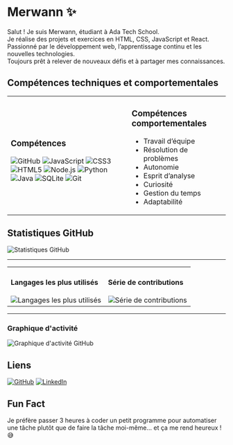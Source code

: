 # Merwann ✨

Salut ! Je suis Merwann, étudiant à Ada Tech School.  
Je réalise des projets et exercices en HTML, CSS, JavaScript et React.  
Passionné par le développement web, l’apprentissage continu et les nouvelles technologies.  
Toujours prêt à relever de nouveaux défis et à partager mes connaissances.

## Compétences techniques et comportementales
<table><tr>
<td>
<h3>Compétences</h3>
<div>
<img alt="GitHub" src="https://img.shields.io/badge/GitHub-181717?style=flat&logo=github&logoColor=white" />
<img alt="JavaScript" src="https://img.shields.io/badge/JavaScript-F7DF1E?style=flat&logo=javascript&logoColor=white" />
<img alt="CSS3" src="https://img.shields.io/badge/CSS3-1572B6?style=flat&logo=css3&logoColor=white" />
<img alt="HTML5" src="https://img.shields.io/badge/HTML5-E34F26?style=flat&logo=html5&logoColor=white" />
<img alt="Node.js" src="https://img.shields.io/badge/Node.js-339933?style=flat&logo=nodedotjs&logoColor=white" />
<img alt="Python" src="https://img.shields.io/badge/Python-3776AB?style=flat&logo=python&logoColor=white" />
<img alt="Java" src="https://img.shields.io/badge/Java-007396?style=flat&logo=coffeescript&logoColor=white" />
<img alt="SQLite" src="https://img.shields.io/badge/SQLite-003B57?style=flat&logo=sqlite&logoColor=white" />
<img alt="Git" src="https://img.shields.io/badge/Git-F05032?style=flat&logo=git&logoColor=white" />
</div>
</td>
<td>
<h3>Compétences comportementales</h3>
<ul>
<li>Travail d’équipe</li>
<li>Résolution de problèmes</li>
<li>Autonomie</li>
<li>Esprit d’analyse</li>
<li>Curiosité</li>
<li>Gestion du temps</li>
<li>Adaptabilité</li>
</ul>
</td>
</tr></table>

## Statistiques GitHub
![Statistiques GitHub](https://github-readme-stats.vercel.app/api?username=Merwann-tech&show_icons=true&theme=radical)

---

<table><tr>
<td valign="top">
<h4>Langages les plus utilisés</h4>
<img alt="Langages les plus utilisés" src="https://github-readme-stats.vercel.app/api/top-langs/?username=Merwann-tech&layout=compact&theme=dracula" />
</td>
<td valign="top">
<h4>Série de contributions</h4>
<img alt="Série de contributions" src="https://streak-stats.demolab.com?user=Merwann-tech&theme=dracula&hide_border=true" />
</td>
</tr></table>

---

### Graphique d'activité
![Graphique d'activité GitHub](https://github-readme-activity-graph.vercel.app/graph?username=Merwann-tech&theme=dracula)

## Liens
[![GitHub](https://img.shields.io/badge/GitHub-181717?logo=github&logoColor=white)](https://github.com/Merwann-tech)
[![LinkedIn](https://img.shields.io/badge/LinkedIn-0A66C2?logo=linkedin&logoColor=white)](https://www.linkedin.com/in/merwann-heret-718251378/)

## Fun Fact
Je préfère passer 3 heures à coder un petit programme pour automatiser une tâche plutôt que de faire la tâche moi-même… et ça me rend heureux ! 😅

